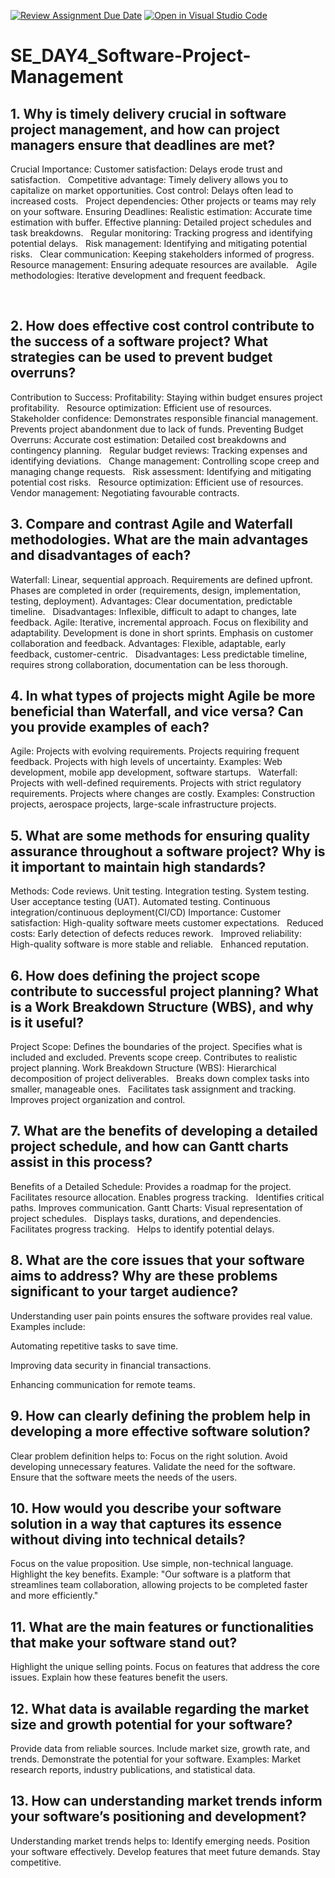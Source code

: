 [![Review Assignment Due Date](https://classroom.github.com/assets/deadline-readme-button-22041afd0340ce965d47ae6ef1cefeee28c7c493a6346c4f15d667ab976d596c.svg)](https://classroom.github.com/a/9pw6JKcu)
[![Open in Visual Studio Code](https://classroom.github.com/assets/open-in-vscode-2e0aaae1b6195c2367325f4f02e2d04e9abb55f0b24a779b69b11b9e10269abc.svg)](https://classroom.github.com/online_ide?assignment_repo_id=18609497&assignment_repo_type=AssignmentRepo)
# SE_DAY4_Software-Project-Management
## 1. Why is timely delivery crucial in software project management, and how can project managers ensure that deadlines are met?

Crucial Importance:
Customer satisfaction: Delays erode trust and satisfaction.   
Competitive advantage: Timely delivery allows you to capitalize on market opportunities.
Cost control: Delays often lead to increased costs.   
Project dependencies: Other projects or teams may rely on your software.
Ensuring Deadlines:
Realistic estimation: Accurate time estimation with buffer.
Effective planning: Detailed project schedules and task breakdowns.   
Regular monitoring: Tracking progress and identifying potential delays.   
Risk management: Identifying and mitigating potential risks.   
Clear communication: Keeping stakeholders informed of progress.   
Resource management: Ensuring adequate resources are available.   
Agile methodologies: Iterative development and frequent feedback.

  
## 2. How does effective cost control contribute to the success of a software project? What strategies can be used to prevent budget overruns?

Contribution to Success:
Profitability: Staying within budget ensures project profitability.   
Resource optimization: Efficient use of resources.   
Stakeholder confidence: Demonstrates responsible financial management.   
Prevents project abandonment due to lack of funds.
Preventing Budget Overruns:
Accurate cost estimation: Detailed cost breakdowns and contingency planning.   
Regular budget reviews: Tracking expenses and identifying deviations.   
Change management: Controlling scope creep and managing change requests.   
Risk assessment: Identifying and mitigating potential cost risks.   
Resource optimization: Efficient use of resources.   
Vendor management: Negotiating favourable contracts.

## 3. Compare and contrast Agile and Waterfall methodologies. What are the main advantages and disadvantages of each?

Waterfall:
Linear, sequential approach.
Requirements are defined upfront.   
Phases are completed in order (requirements, design, implementation, testing, deployment).
Advantages: Clear documentation, predictable timeline.   
Disadvantages: Inflexible, difficult to adapt to changes, late feedback.
Agile:
Iterative, incremental approach.
Focus on flexibility and adaptability.
Development is done in short sprints.
Emphasis on customer collaboration and feedback.
Advantages: Flexible, adaptable, early feedback, customer-centric.   
Disadvantages: Less predictable timeline, requires strong collaboration, documentation can be less thorough.

## 4. In what types of projects might Agile be more beneficial than Waterfall, and vice versa? Can you provide examples of each?

Agile:
Projects with evolving requirements.
Projects requiring frequent feedback.
Projects with high levels of uncertainty.
Examples: Web development, mobile app development, software startups.   
Waterfall:
Projects with well-defined requirements.
Projects with strict regulatory requirements.
Projects where changes are costly.
Examples: Construction projects, aerospace projects, large-scale infrastructure projects.

## 5. What are some methods for ensuring quality assurance throughout a software project? Why is it important to maintain high standards?

Methods:
Code reviews.
Unit testing.
Integration testing.
System testing.
User acceptance testing (UAT).
Automated testing.
Continuous integration/continuous deployment(CI/CD)
Importance:
Customer satisfaction: High-quality software meets customer expectations.   
Reduced costs: Early detection of defects reduces rework.   
Improved reliability: High-quality software is more stable and reliable.   
Enhanced reputation.

## 6. How does defining the project scope contribute to successful project planning? What is a Work Breakdown Structure (WBS), and why is it useful?

Project Scope:
Defines the boundaries of the project.
Specifies what is included and excluded.
Prevents scope creep.
Contributes to realistic project planning.
Work Breakdown Structure (WBS):
Hierarchical decomposition of project deliverables.   
Breaks down complex tasks into smaller, manageable ones.   
Facilitates task assignment and tracking.   
Improves project organization and control.

## 7. What are the benefits of developing a detailed project schedule, and how can Gantt charts assist in this process?

Benefits of a Detailed Schedule:
Provides a roadmap for the project.
Facilitates resource allocation.
Enables progress tracking.   
Identifies critical paths.
Improves communication.
Gantt Charts:
Visual representation of project schedules.   
Displays tasks, durations, and dependencies.   
Facilitates progress tracking.   
Helps to identify potential delays.

## 8. What are the core issues that your software aims to address? Why are these problems significant to your target audience?

Understanding user pain points ensures the software provides real value. Examples include:

Automating repetitive tasks to save time.

Improving data security in financial transactions.

Enhancing communication for remote teams.

## 9. How can clearly defining the problem help in developing a more effective software solution?

Clear problem definition helps to:
Focus on the right solution.
Avoid developing unnecessary features.
Validate the need for the software.
Ensure that the software meets the needs of the users.

## 10. How would you describe your software solution in a way that captures its essence without diving into technical details?

Focus on the value proposition.
Use simple, non-technical language.
Highlight the key benefits.
Example: "Our software is a platform that streamlines team collaboration, allowing projects to be completed faster and more efficiently."

## 11. What are the main features or functionalities that make your software stand out?

Highlight the unique selling points.
Focus on features that address the core issues.
Explain how these features benefit the users.

## 12. What data is available regarding the market size and growth potential for your software?

Provide data from reliable sources.
Include market size, growth rate, and trends.
Demonstrate the potential for your software.
Examples: Market research reports, industry publications, and statistical data.

## 13. How can understanding market trends inform your software’s positioning and development?

Understanding market trends helps to:
Identify emerging needs.
Position your software effectively.
Develop features that meet future demands.
Stay competitive.
